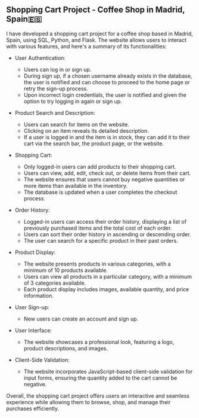## Shopping Cart Project - Coffee Shop in Madrid, Spain🇪🇸
I have developed a shopping cart project for a coffee shop based in Madrid, Spain, using SQL, Python, and Flask. The website allows users to interact with various features, and here's a summary of its functionalities:

- User Authentication:
   - Users can log in or sign up.
   - During sign up, if a chosen username already exists in the database, the user is notified and can choose to proceed to the home page or retry the sign-up process.
   - Upon incorrect login credentials, the user is notified and given the option to try logging in again or sign up.

- Product Search and Description:
   - Users can search for items on the website.
   - Clicking on an item reveals its detailed description.
   - If a user is logged in and the item is in stock, they can add it to their cart via the search bar, the product page, or the website.

- Shopping Cart:
   - Only logged-in users can add products to their shopping cart.
   - Users can view, add, edit, check out, or delete items from their cart.
   - The website ensures that users cannot buy negative quantities or more items than available in the inventory.
   - The database is updated when a user completes the checkout process.

- Order History:
   - Logged-in users can access their order history, displaying a list of previously purchased items and the total cost of each order.
   - Users can sort their order history in ascending or descending order.
   - The user can search for a specific product in their past orders.

- Product Display:
   - The website presents products in various categories, with a minimum of 10 products available.
   - Users can view all products in a particular category, with a minimum of 3 categories available.
   - Each product display includes images, available quantity, and price information.

- User Sign-up:
   - New users can create an account and sign up.

- User Interface:
   - The website showcases a professional look, featuring a logo, product descriptions, and images.

- Client-Side Validation:
   - The website incorporates JavaScript-based client-side validation for input forms, ensuring the quantity added to the cart cannot be negative.

Overall, the shopping cart project offers users an interactive and seamless experience while allowing them to browse, shop, and manage their purchases efficiently.
